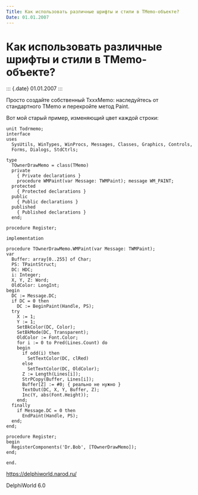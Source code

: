 ```yaml
---
Title: Как использовать различные шрифты и стили в TMemo-объекте?
Date: 01.01.2007
---
```



Как использовать различные шрифты и стили в TMemo-объекте?
==========================================================

::: {.date}
01.01.2007
:::

Просто создайте собственный TxxxMemo: наследуйтесь от стандартного TMemo
и перекройте метод Paint.

Вот мой старый пример, изменяющий цвет каждой строки:

    unit Todrmemo;
    interface
    uses
      SysUtils, WinTypes, WinProcs, Messages, Classes, Graphics, Controls,
      Forms, Dialogs, StdCtrls;
     
    type
      TOwnerDrawMemo = class(TMemo)
      private
        { Private declarations }
        procedure WMPaint(var Message: TWMPaint); message WM_PAINT;
      protected
        { Protected declarations }
      public
        { Public declarations }
      published
        { Published declarations }
      end;
     
    procedure Register;
     
    implementation
     
    procedure TOwnerDrawMemo.WMPaint(var Message: TWMPaint);
    var
      Buffer: array[0..255] of Char;
      PS: TPaintStruct;
      DC: HDC;
      i: Integer;
      X, Y, Z: Word;
      OldColor: LongInt;
    begin
      DC := Message.DC;
      if DC = 0 then
        DC := BeginPaint(Handle, PS);
      try
        X := 1;
        Y := 1;
        SetBkColor(DC, Color);
        SetBkMode(DC, Transparent);
        OldColor := Font.Color;
        for i := 0 to Pred(Lines.Count) do
        begin
          if odd(i) then
            SetTextColor(DC, clRed)
          else
            SetTextColor(DC, OldColor);
          Z := Length(Lines[i]);
          StrPCopy(Buffer, Lines[i]);
          Buffer[Z] := #0; { реально не нужно }
          TextOut(DC, X, Y, Buffer, Z);
          Inc(Y, abs(Font.Height));
        end;
      finally
        if Message.DC = 0 then
          EndPaint(Handle, PS);
      end;
    end;
     
    procedure Register;
    begin
      RegisterComponents('Dr.Bob', [TOwnerDrawMemo]);
    end;
     
    end.
     
     

<https://delphiworld.narod.ru/>

DelphiWorld 6.0

